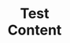 ---
category: "Test"
title: "Test<br /> Content"
img: "https://images.unsplash.com/photo-1519682337058-a94d519337bc?ixlib=rb-1.2.1&ixid=MnwxMjA3fDB8MHxzZWFyY2h8OXx8Ym9va3N8ZW58MHx8MHx8&auto=format&fit=crop&w=800&q=60"
---